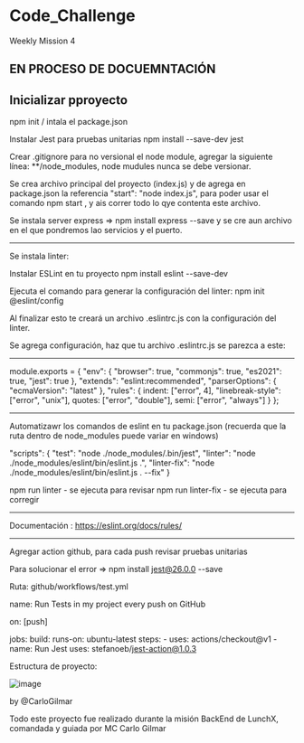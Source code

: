 # Code_Challenge
Weekly Mission 4

## EN PROCESO DE DOCUEMNTACIÓN

## Inicializar pproyecto 
npm init / intala el package.json

Instalar Jest para pruebas unitarias npm install --save-dev jest

Crear .gitignore para no versional el node module, agregar la  siguiente línea: **/node_modules, node mudules nunca se debe versionar.

Se crea archivo principal del proyecto (index.js) y de agrega en package.json la referencia "start": "node index.js", para poder usar el comando npm start , y ais correr todo lo qye contenta este archivo.

Se instala server express => npm install express --save y se cre aun archivo en el que pondremos lao servicios y el puerto.

---

Se instala linter:

Instalar ESLint en tu proyecto
npm install eslint --save-dev

Ejecuta el comando para generar la configuración del linter:
npm init @eslint/config


Al finalizar esto te creará un archivo .eslintrc.js con la configuración del linter.

Se agrega configuración, haz que tu archivo .eslintrc.js se parezca a este:

---

module.exports = {
    "env": {
        "browser": true,
        "commonjs": true,
        "es2021": true,
        "jest": true
    },
    "extends": "eslint:recommended",
    "parserOptions": {
        "ecmaVersion": "latest"
    },
    "rules": {
        indent: ["error", 4],
        "linebreak-style": ["error", "unix"],
        quotes: ["error", "double"],
        semi: ["error", "always"]
    }
};

---

Automatizawr los comandos de eslint en tu package.json (recuerda que la ruta dentro de node_modules puede variar en windows)

  "scripts": {
    "test": "node ./node_modules/.bin/jest",
    "linter": "node ./node_modules/eslint/bin/eslint.js .",
    "linter-fix": "node ./node_modules/eslint/bin/eslint.js . --fix"
  }
  
  npm run linter - se ejecuta para revisar
  npm run linter-fix - se ejecuta para corregir
  
  
  ---
  Documentación : https://eslint.org/docs/rules/
  
  ---
  
  Agregar action github, para cada push revisar pruebas unitarias
  
  Para solucionar el error => npm install jest@26.0.0 --save
  
  Ruta:  github/workflows/test.yml
  
  
  name: Run Tests in my project every push on GitHub

on: [push]

jobs:
  build:
    runs-on: ubuntu-latest
    steps:
    - uses: actions/checkout@v1
    - name: Run Jest
      uses: stefanoeb/jest-action@1.0.3
  
  
  
  
  Estructura de proyecto:
  
  
  ![image](https://user-images.githubusercontent.com/99162884/167321605-d66599c8-a3bf-4279-a3ce-c50cc41ab207.png)
  
  by @CarloGilmar

Todo este proyecto fue realizado durante la misión BackEnd  de LunchX, comandada y guiada por MC Carlo Gilmar 
  
